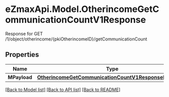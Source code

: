 # eZmaxApi.Model.OtherincomeGetCommunicationCountV1Response
Response for GET /1/object/otherincome/{pkiOtherincomeID}/getCommunicationCount

## Properties

Name | Type | Description | Notes
------------ | ------------- | ------------- | -------------
**MPayload** | [**OtherincomeGetCommunicationCountV1ResponseMPayload**](OtherincomeGetCommunicationCountV1ResponseMPayload.md) |  | 

[[Back to Model list]](../README.md#documentation-for-models) [[Back to API list]](../README.md#documentation-for-api-endpoints) [[Back to README]](../README.md)

